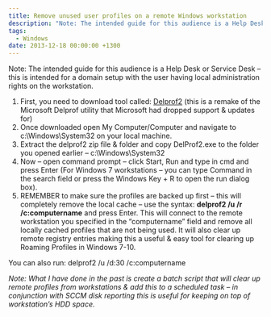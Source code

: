 ```yaml
---
title: Remove unused user profiles on a remote Windows workstation
description: "Note: The intended guide for this audience is a Help Desk or Service Desk – this is intended for a domain setup with the user having local administratio..."
tags:
  - Windows
date: 2013-12-18 00:00:00 +1300
---
```

Note: The intended guide for this audience is a Help Desk or Service Desk – this is intended for a domain setup with the user having local administration rights on the workstation.

  1. First, you need to download tool called: <a href="http://helgeklein.com/free-tools/delprof2-user-profile-deletion-tool/" target="_blank" rel="noopener">Delprof2</a>
(this is a remake of the Microsoft Delprof utility that Microsoft had dropped support & updates for)
  2. Once downloaded open My Computer/Computer and navigate to c:\Windows\System32 on your local machine.
  3. Extract the delprof2 zip file & folder and copy DelProf2.exe to the folder you opened earlier – c:\Windows\System32
  4. Now – open command prompt – click Start, Run and type in cmd and press Enter (For Windows 7 workstations – you can type Command in the search field or press the Windows Key + R to open the run dialog box).
  5. REMEMBER to make sure the profiles are backed up first – this will completely remove the local cache – use the syntax: **delprof2 /u /r /c:computername** and press Enter. This will connect to the remote workstation you specified in the &#8220;computername&#8221; field and remove all locally cached profiles that are not being used. It will also clear up remote registry entries making this a useful & easy tool for clearing up Roaming Profiles in Windows 7-10.

You can also run: delprof2 /u /d:30 /c:computername

_Note: What I have done in the past is create a batch script that will clear up remote profiles from workstations & add this to a scheduled task &#8211; in conjunction with SCCM disk reporting this is useful for keeping on top of workstation&#8217;s HDD space._
